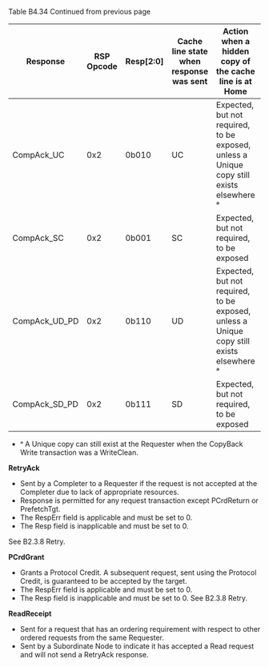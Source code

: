 Table B4.34 Continued from previous page

| Response        | RSP Opcode | Resp[2:0] | Cache line state when response was sent | Action when a hidden copy of the cache line is at Home                                   | Notes                                            |
|-----------------|------------|-----------|-----------------------------------------|------------------------------------------------------------------------------------------|--------------------------------------------------|
| CompAck\_UC     | 0x2        | 0b010     | UC                                      | Expected, but not required, to be exposed, unless a Unique copy still exists elsewhere ᵃ |                                                  |
| CompAck\_SC     | 0x2        | 0b001     | SC                                      | Expected, but not required, to be exposed                                                |                                                  |
| CompAck\_UD\_PD | 0x2        | 0b110     | UD                                      | Expected, but not required, to be exposed, unless a Unique copy still exists elsewhere ᵃ | Responsibility for updating the memory is passed |
| CompAck\_SD\_PD | 0x2        | 0b111     | SD                                      | Expected, but not required, to be exposed                                                | Responsibility for updating the memory is passed |

- ᵃ A Unique copy can still exist at the Requester when the CopyBack Write transaction was a WriteClean.

**RetryAck**

- Sent by a Completer to a Requester if the request is not accepted at the Completer due to lack of appropriate resources.
- Response is permitted for any request transaction except PCrdReturn or PrefetchTgt.
- The RespErr field is applicable and must be set to 0.
- The Resp field is inapplicable and must be set to 0.

See B2.3.8 Retry.

**PCrdGrant**

- Grants a Protocol Credit. A subsequent request, sent using the Protocol Credit, is guaranteed to be accepted by the target.
- The RespErr field is applicable and must be set to 0.
- The Resp field is inapplicable and must be set to 0. See B2.3.8 Retry.

**ReadReceipt**

- Sent for a request that has an ordering requirement with respect to other ordered requests from the same Requester.
- Sent by a Subordinate Node to indicate it has accepted a Read request and will not send a RetryAck response.